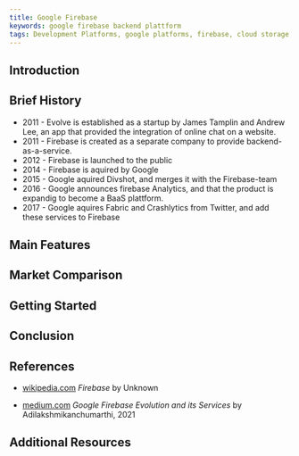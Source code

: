 ```yaml
---
title: Google Firebase
keywords: google firebase backend plattform
tags: Development Platforms, google platforms, firebase, cloud storage, hosting, authentication, BaaS
---
```


## Introduction

## Brief History

- 2011 - Evolve is established as a startup by James Tamplin and Andrew Lee, an app that provided the integration of online chat on a website.
- 2011 - Firebase is created as a separate company to provide backend-as-a-service.
- 2012 - Firebase is launched to the public
- 2014 - Firebase is aquired by Google
- 2015 - Google aquired Divshot, and merges it with the Firebase-team
- 2016 - Google announces firebase Analytics, and that the product is expandig to become a BaaS plattform.
- 2017 - Google aquires Fabric and Crashlytics from Twitter, and add these services to Firebase

## Main Features

## Market Comparison

## Getting Started

## Conclusion

## References

- [wikipedia.com](https://en.wikipedia.org/wiki/Firebase)
  _Firebase_ by Unknown

- [medium.com](https://medium.com/@adilakshmikanchumarthi/google-firebase-evolution-and-its-services-27cc142c3bd1)
  _Google Firebase Evolution and its Services_ by Adilakshmikanchumarthi, 2021

## Additional Resources
